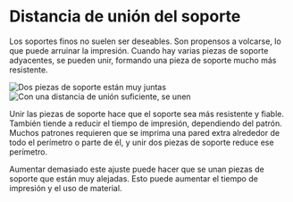 Distancia de unión del soporte
====
Los soportes finos no suelen ser deseables. Son propensos a volcarse, lo que puede arruinar la impresión. Cuando hay varias piezas de soporte adyacentes, se pueden unir, formando una pieza de soporte mucho más resistente.

<!--screenshot {
"image_path": "support_join_distance_low.png",
"models": [{"script": "clamp.scad"}],
"camera_position": [-8, 150, 75],
"settings": {
    "support_enable": true,
    "support_interface_enable": true,
    "support_join_distance": 0.1
},
"colours": 64
}-->
<!--screenshot {
"image_path": "support_join_distance_high.png",
"models": [{"script": "clamp.scad"}],
"camera_position": [-8, 150, 75],
"settings": {
    "support_enable": true,
    "support_interface_enable": true,
    "support_join_distance": 2
},
"colours": 64
}-->
![Dos piezas de soporte están muy juntas](../images/support_join_distance_low.png)
![Con una distancia de unión suficiente, se unen](../images/support_join_distance_high.png)

Unir las piezas de soporte hace que el soporte sea más resistente y fiable. También tiende a reducir el tiempo de impresión, dependiendo del patrón. Muchos patrones requieren que se imprima una pared extra alrededor de todo el perímetro o parte de él, y unir dos piezas de soporte reduce ese perímetro.

Aumentar demasiado este ajuste puede hacer que se unan piezas de soporte que están muy alejadas. Esto puede aumentar el tiempo de impresión y el uso de material.